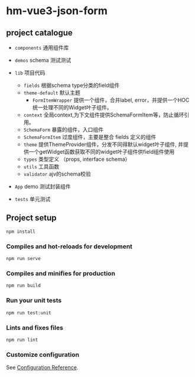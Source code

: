 # hm-vue3-json-form

## project catalogue

- `components` 通用组件库

- `demos` schema 测试测试

- `lib` 项目代码

  - `fields` 根据schema type分类的field组件
  - `theme-default` 默认主题
    - `FormItemWrapper` 提供一个组件，合并label, error，并提供一个HOC统一处理不同的Widget叶子组件。
  - `context` 全局context,为下文组件提供SchemaFormItem等，防止循环引用。
  - `SchemaForm` 暴露的组件，入口组件
  - `SchemaFormItem` 过度组件，主要是整合 fields 定义的组件
  - `theme` 提供ThemeProvider组件，分发不同得默认widget叶子组件, 并提供一个getWidget函数获取不同的widget叶子组件供field组件使用
  - `types` 类型定义 （props, interface schema）
  - `utils` 工具函数
  - `validator` ajv的schema校验

- `App` demo 测试封装组件
- `tests` 单元测试

## Project setup

```
npm install
```

### Compiles and hot-reloads for development

```
npm run serve
```

### Compiles and minifies for production

```
npm run build
```

### Run your unit tests

```
npm run test:unit
```

### Lints and fixes files

```
npm run lint
```

### Customize configuration

See [Configuration Reference](https://cli.vuejs.org/config/).
